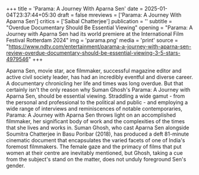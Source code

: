 +++
title = 'Parama: A Journey With Aparna Sen'
date = 2025-01-04T23:37:44+05:30
draft = false
mreviews = ['Parama: A Journey With Aparna Sen']
critics = ['Saibal Chatterjee']
publication = ''
subtitle = "Overdue Documentary Should Be Essential Viewing"
opening = "Parama: A Journey with Aparna Sen had its world premiere at the International Film Festival Rotterdam 2024"
img = 'parama.png'
media = 'print'
source = "https://www.ndtv.com/entertainment/parama-a-journey-with-aparna-sen-review-overdue-documentary-should-be-essential-viewing-3-5-stars-4979546"
+++

Aparna Sen, movie star, ace filmmaker, successful magazine editor and active civil society leader, has had an incredibly eventful and diverse career. A documentary chronicling her life and times was long overdue. But that certainly isn't the only reason why Suman Ghosh's Parama: A Journey with Aparna Sen, should be essential viewing. Straddling a wide gamut - from the personal and professional to the political and public - and employing a wide range of interviews and reminiscences of notable contemporaries, Parama: A Journey with Aparna Sen throws light on an accomplished filmmaker, her significant body of work and the complexities of the times that she lives and works in. Suman Ghosh, who cast Aparna Sen alongside Soumitra Chatterjee in Basu Poribar (2018), has produced a deft 81-minute cinematic document that encapsulates the varied facets of one of India's foremost filmmakers. The female gaze and the primacy of films that put women at their centre are inevitably mentioned, but Ghosh, taking a cue from the subject's stand on the matter, does not unduly foreground Sen's gender.

